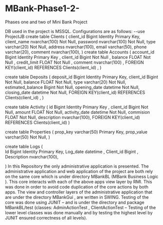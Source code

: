 # MBank-Phase1-2-
Phases one and two of Mini Bank Project


DB used in the project is MSSQL.
Configurations are as follows:
--use ProjectJB
create table Clients
(
		client_id	Bigint Identity Primary Key,
		client_name nvarchar(100) Not Null,
		password	nvarchar(100) Not Null,
		type		varchar(20) Not Null,
		address		nvarchar(100),
		email		varchar(50),
		phone		varchar(20),
		comment		nvarchar(100),
)
create table Accounts
(
	account_id		Bigint Identity Primary Key ,
	client_id		Bigint Not Null ,
	balance			FLOAT Not Null ,
	credit_limit	FLOAT Not Null ,
	comment			nvarchar(100) ,
	FOREIGN KEY(client_id) REFERENCES Clients(client_id) ,
)


create table Deposits
(
		deposit_id			Bigint Identity Primary Key,
		client_id			Bigint Not Null,
		balance				FLOAT Not Null,
		type				varchar(20) Not Null,
		estimated_balance	Bigint Not Null,
		opening_date		datetime Not Null,
		closing_date		datetime Not Null,
		FOREIGN KEY(client_id) REFERENCES Clients(client_id) ,
)


create table Activity
(
		id				Bigint Identity Primary Key ,
		client_id		Bigint Not Null,
		amount			FLOAT Not Null,
		activity_date	datetime Not Null,
		commision		FLOAT Not Null,
		description		nvarchar(100),
		FOREIGN KEY(client_id) REFERENCES Clients(client_id)
)


create table Properties
(
		prop_key	varchar(50) Primary Key,
		prop_value	varchar(50) Not Null,
)

create table Logs
(	
	Id			Bigint Identity Primary Key,
	Log_date	datetime ,
	Client_id	Bigint , 
	Description nvarchar(100),

)
In this Repository the only administrative application is presented.
The administrative application and web application of the project are both rely on the same core which is under directory MBankBL (MBank Business Logic ). 
This core interacts with each of the above apps view layer by RMI.
This was done in order to avoid code duplication of the core actions by both apps.
The view and controller layers of the administrative application that are under the directory MBankGui , are written in SWING.
Testing of the core was done using JUNIT – 
and is under the directory and package MBankBL/test (classes: AdminActionTest , ClientActionTest – 
Testing of the lower level classes was done manually and by testing the highest level by JUNIT ensured correctness of all levels).

